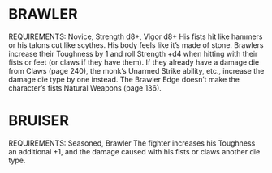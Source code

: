 # BRAWLER
REQUIREMENTS: Novice, Strength d8+, Vigor d8+
His fists hit like hammers or his talons cut like scythes. His body feels like it’s made of stone. Brawlers increase their Toughness by 1 and roll Strength +d4 when hitting with their fists or feet (or claws if they have them). If they already have a damage die from Claws (page 240), the monk’s Unarmed Strike ability, etc., increase the damage die type by one instead. 
The Brawler Edge doesn’t make the character’s fists Natural Weapons (page 136).

# BRUISER
REQUIREMENTS: Seasoned, Brawler
The fighter increases his Toughness an additional +1, and the damage caused with his fists or claws another die type.